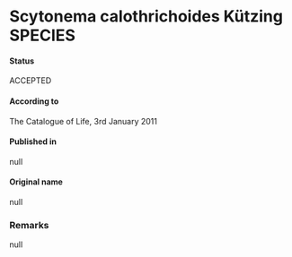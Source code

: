 # Scytonema calothrichoides Kützing SPECIES

#### Status
ACCEPTED

#### According to
The Catalogue of Life, 3rd January 2011

#### Published in
null

#### Original name
null

### Remarks
null